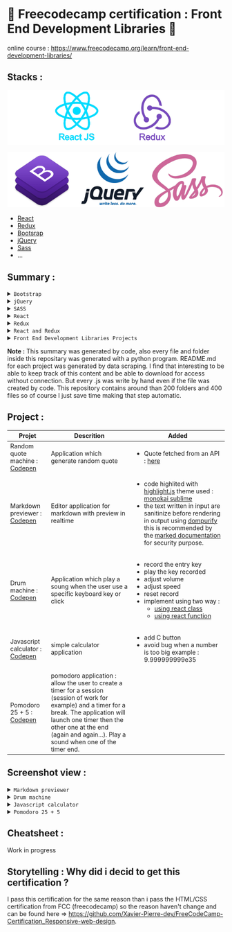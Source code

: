 # 🚀 Freecodecamp certification : Front End Development Libraries 🚀
online course : https://www.freecodecamp.org/learn/front-end-development-libraries/


## Stacks :
<div align="center">

![Alt text](./logo2.png "logo")

![Alt text](./logo.png "logo")
</div>


* [React](https://fr.reactjs.org/)
* [Redux](https://redux.js.org/)
* [Bootsrap](https://getbootstrap.com/)
* [jQuery](https://jquery.com/)
* [Sass](https://sass-lang.com/)
* ...


## __Summary :__



<details>
<summary><CODE>Bootstrap</CODE></summary>

* [Use Responsive Design with Bootstrap Fluid Containers](./1_Bootstrap/1_Use-Responsive-Design-with-Bootstrap-Fluid-Containers) > [code](./1_Bootstrap/1_Use-Responsive-Design-with-Bootstrap-Fluid-Containers/freecodecamps.html)  |  [readme](./1_Bootstrap/1_Use-Responsive-Design-with-Bootstrap-Fluid-Containers/README.md)
* [Make Images Mobile Responsive](./1_Bootstrap/2_Make-Images-Mobile-Responsive) > [code](./1_Bootstrap/2_Make-Images-Mobile-Responsive/freecodecamps.html)  |  [readme](./1_Bootstrap/2_Make-Images-Mobile-Responsive/README.md)
* [Center Text with Bootstrap](./1_Bootstrap/3_Center-Text-with-Bootstrap) > [code](./1_Bootstrap/3_Center-Text-with-Bootstrap/freecodecamps.html)  |  [readme](./1_Bootstrap/3_Center-Text-with-Bootstrap/README.md)
* [Create a Bootstrap Button](./1_Bootstrap/4_Create-a-Bootstrap-Button) > [code](./1_Bootstrap/4_Create-a-Bootstrap-Button/freecodecamps.html)  |  [readme](./1_Bootstrap/4_Create-a-Bootstrap-Button/README.md)
* [Create a Block Element Bootstrap Button](./1_Bootstrap/5_Create-a-Block-Element-Bootstrap-Button) > [code](./1_Bootstrap/5_Create-a-Block-Element-Bootstrap-Button/freecodecamps.html)  |  [readme](./1_Bootstrap/5_Create-a-Block-Element-Bootstrap-Button/README.md)
* [Taste the Bootstrap Button Color Rainbow](./1_Bootstrap/6_Taste-the-Bootstrap-Button-Color-Rainbow) > [code](./1_Bootstrap/6_Taste-the-Bootstrap-Button-Color-Rainbow/freecodecamps.html)  |  [readme](./1_Bootstrap/6_Taste-the-Bootstrap-Button-Color-Rainbow/README.md)
* [Call out Optional Actions with btn info](./1_Bootstrap/7_Call-out-Optional-Actions-with-btn-info) > [code](./1_Bootstrap/7_Call-out-Optional-Actions-with-btn-info/freecodecamps.html)  |  [readme](./1_Bootstrap/7_Call-out-Optional-Actions-with-btn-info/README.md)
* [Warn Your Users of a Dangerous Action with btn danger](./1_Bootstrap/8_Warn-Your-Users-of-a-Dangerous-Action-with-btn-danger) > [code](./1_Bootstrap/8_Warn-Your-Users-of-a-Dangerous-Action-with-btn-danger/freecodecamps.html)  |  [readme](./1_Bootstrap/8_Warn-Your-Users-of-a-Dangerous-Action-with-btn-danger/README.md)
* [Use the Bootstrap Grid to Put Elements Side By Side](./1_Bootstrap/9_Use-the-Bootstrap-Grid-to-Put-Elements-Side-By-Side) > [code](./1_Bootstrap/9_Use-the-Bootstrap-Grid-to-Put-Elements-Side-By-Side/freecodecamps.html)  |  [readme](./1_Bootstrap/9_Use-the-Bootstrap-Grid-to-Put-Elements-Side-By-Side/README.md)
* [Ditch Custom CSS for Bootstrap](./1_Bootstrap/10_Ditch-Custom-CSS-for-Bootstrap) > [code](./1_Bootstrap/10_Ditch-Custom-CSS-for-Bootstrap/freecodecamps.html)  |  [readme](./1_Bootstrap/10_Ditch-Custom-CSS-for-Bootstrap/README.md)
* [Use a span to Target Inline Elements](./1_Bootstrap/11_Use-a-span-to-Target-Inline-Elements) > [code](./1_Bootstrap/11_Use-a-span-to-Target-Inline-Elements/freecodecamps.html)  |  [readme](./1_Bootstrap/11_Use-a-span-to-Target-Inline-Elements/README.md)
* [Create a Custom Heading](./1_Bootstrap/12_Create-a-Custom-Heading) > [code](./1_Bootstrap/12_Create-a-Custom-Heading/freecodecamps.html)  |  [readme](./1_Bootstrap/12_Create-a-Custom-Heading/README.md)
* [Add Font Awesome Icons to our Buttons](./1_Bootstrap/13_Add-Font-Awesome-Icons-to-our-Buttons) > [code](./1_Bootstrap/13_Add-Font-Awesome-Icons-to-our-Buttons/freecodecamps.html)  |  [readme](./1_Bootstrap/13_Add-Font-Awesome-Icons-to-our-Buttons/README.md)
* [Add Font Awesome Icons to all of our Buttons](./1_Bootstrap/14_Add-Font-Awesome-Icons-to-all-of-our-Buttons) > [code](./1_Bootstrap/14_Add-Font-Awesome-Icons-to-all-of-our-Buttons/freecodecamps.html)  |  [readme](./1_Bootstrap/14_Add-Font-Awesome-Icons-to-all-of-our-Buttons/README.md)
* [Responsively Style Radio Buttons](./1_Bootstrap/15_Responsively-Style-Radio-Buttons) > [code](./1_Bootstrap/15_Responsively-Style-Radio-Buttons/freecodecamps.html)  |  [readme](./1_Bootstrap/15_Responsively-Style-Radio-Buttons/README.md)
* [Responsively Style Checkboxes](./1_Bootstrap/16_Responsively-Style-Checkboxes) > [code](./1_Bootstrap/16_Responsively-Style-Checkboxes/freecodecamps.html)  |  [readme](./1_Bootstrap/16_Responsively-Style-Checkboxes/README.md)
* [Style Text Inputs as Form Controls](./1_Bootstrap/17_Style-Text-Inputs-as-Form-Controls) > [code](./1_Bootstrap/17_Style-Text-Inputs-as-Form-Controls/freecodecamps.html)  |  [readme](./1_Bootstrap/17_Style-Text-Inputs-as-Form-Controls/README.md)
* [Line up Form Elements Responsively with Bootstrap](./1_Bootstrap/18_Line-up-Form-Elements-Responsively-with-Bootstrap) > [code](./1_Bootstrap/18_Line-up-Form-Elements-Responsively-with-Bootstrap/freecodecamps.html)  |  [readme](./1_Bootstrap/18_Line-up-Form-Elements-Responsively-with-Bootstrap/README.md)
* [Create a Bootstrap Headline](./1_Bootstrap/19_Create-a-Bootstrap-Headline) > [code](./1_Bootstrap/19_Create-a-Bootstrap-Headline/freecodecamps.html)  |  [readme](./1_Bootstrap/19_Create-a-Bootstrap-Headline/README.md)
* [House our page within a Bootstrap container fluid div](./1_Bootstrap/20_House-our-page-within-a-Bootstrap-container-fluid-div) > [code](./1_Bootstrap/20_House-our-page-within-a-Bootstrap-container-fluid-div/freecodecamps.html)  |  [readme](./1_Bootstrap/20_House-our-page-within-a-Bootstrap-container-fluid-div/README.md)
* [Create a Bootstrap Row](./1_Bootstrap/21_Create-a-Bootstrap-Row) > [code](./1_Bootstrap/21_Create-a-Bootstrap-Row/freecodecamps.html)  |  [readme](./1_Bootstrap/21_Create-a-Bootstrap-Row/README.md)
* [Split Your Bootstrap Row](./1_Bootstrap/22_Split-Your-Bootstrap-Row) > [code](./1_Bootstrap/22_Split-Your-Bootstrap-Row/freecodecamps.html)  |  [readme](./1_Bootstrap/22_Split-Your-Bootstrap-Row/README.md)
* [Create Bootstrap Wells](./1_Bootstrap/23_Create-Bootstrap-Wells) > [code](./1_Bootstrap/23_Create-Bootstrap-Wells/freecodecamps.html)  |  [readme](./1_Bootstrap/23_Create-Bootstrap-Wells/README.md)
* [Add Elements within Your Bootstrap Wells](./1_Bootstrap/24_Add-Elements-within-Your-Bootstrap-Wells) > [code](./1_Bootstrap/24_Add-Elements-within-Your-Bootstrap-Wells/freecodecamps.html)  |  [readme](./1_Bootstrap/24_Add-Elements-within-Your-Bootstrap-Wells/README.md)
* [Apply the Default Bootstrap Button Style](./1_Bootstrap/25_Apply-the-Default-Bootstrap-Button-Style) > [code](./1_Bootstrap/25_Apply-the-Default-Bootstrap-Button-Style/freecodecamps.html)  |  [readme](./1_Bootstrap/25_Apply-the-Default-Bootstrap-Button-Style/README.md)
* [Create a Class to Target with jQuery Selectors](./1_Bootstrap/26_Create-a-Class-to-Target-with-jQuery-Selectors) > [code](./1_Bootstrap/26_Create-a-Class-to-Target-with-jQuery-Selectors/freecodecamps.html)  |  [readme](./1_Bootstrap/26_Create-a-Class-to-Target-with-jQuery-Selectors/README.md)
* [Add id Attributes to Bootstrap Elements](./1_Bootstrap/27_Add-id-Attributes-to-Bootstrap-Elements) > [code](./1_Bootstrap/27_Add-id-Attributes-to-Bootstrap-Elements/freecodecamps.html)  |  [readme](./1_Bootstrap/27_Add-id-Attributes-to-Bootstrap-Elements/README.md)
* [Label Bootstrap Wells](./1_Bootstrap/28_Label-Bootstrap-Wells) > [code](./1_Bootstrap/28_Label-Bootstrap-Wells/freecodecamps.html)  |  [readme](./1_Bootstrap/28_Label-Bootstrap-Wells/README.md)
* [Give Each Element a Unique id](./1_Bootstrap/29_Give-Each-Element-a-Unique-id) > [code](./1_Bootstrap/29_Give-Each-Element-a-Unique-id/freecodecamps.html)  |  [readme](./1_Bootstrap/29_Give-Each-Element-a-Unique-id/README.md)
* [Label Bootstrap Buttons](./1_Bootstrap/30_Label-Bootstrap-Buttons) > [code](./1_Bootstrap/30_Label-Bootstrap-Buttons/freecodecamps.html)  |  [readme](./1_Bootstrap/30_Label-Bootstrap-Buttons/README.md)
* [Use Comments to Clarify Code](./1_Bootstrap/31_Use-Comments-to-Clarify-Code) > [code](./1_Bootstrap/31_Use-Comments-to-Clarify-Code/freecodecamps.html)  |  [readme](./1_Bootstrap/31_Use-Comments-to-Clarify-Code/README.md)

</details>

<details>
<summary><CODE>jQuery</CODE></summary>

* [Learn How Script Tags and Document Ready Work](./2_jQuery/1_Learn-How-Script-Tags-and-Document-Ready-Work) > [code](./2_jQuery/1_Learn-How-Script-Tags-and-Document-Ready-Work/freecodecamps.html)  |  [readme](./2_jQuery/1_Learn-How-Script-Tags-and-Document-Ready-Work/README.md)
* [Target HTML Elements with Selectors Using jQuery](./2_jQuery/2_Target-HTML-Elements-with-Selectors-Using-jQuery) > [code](./2_jQuery/2_Target-HTML-Elements-with-Selectors-Using-jQuery/freecodecamps.html)  |  [readme](./2_jQuery/2_Target-HTML-Elements-with-Selectors-Using-jQuery/README.md)
* [Target Elements by Class Using jQuery](./2_jQuery/3_Target-Elements-by-Class-Using-jQuery) > [code](./2_jQuery/3_Target-Elements-by-Class-Using-jQuery/freecodecamps.html)  |  [readme](./2_jQuery/3_Target-Elements-by-Class-Using-jQuery/README.md)
* [Target Elements by id Using jQuery](./2_jQuery/4_Target-Elements-by-id-Using-jQuery) > [code](./2_jQuery/4_Target-Elements-by-id-Using-jQuery/freecodecamps.html)  |  [readme](./2_jQuery/4_Target-Elements-by-id-Using-jQuery/README.md)
* [Delete Your jQuery Functions](./2_jQuery/5_Delete-Your-jQuery-Functions) > [code](./2_jQuery/5_Delete-Your-jQuery-Functions/freecodecamps.html)  |  [readme](./2_jQuery/5_Delete-Your-jQuery-Functions/README.md)
* [Target the Same Element with Multiple jQuery Selectors](./2_jQuery/6_Target-the-Same-Element-with-Multiple-jQuery-Selectors) > [code](./2_jQuery/6_Target-the-Same-Element-with-Multiple-jQuery-Selectors/freecodecamps.html)  |  [readme](./2_jQuery/6_Target-the-Same-Element-with-Multiple-jQuery-Selectors/README.md)
* [Remove Classes from an Element with jQuery](./2_jQuery/7_Remove-Classes-from-an-Element-with-jQuery) > [code](./2_jQuery/7_Remove-Classes-from-an-Element-with-jQuery/freecodecamps.html)  |  [readme](./2_jQuery/7_Remove-Classes-from-an-Element-with-jQuery/README.md)
* [Change the CSS of an Element Using jQuery](./2_jQuery/8_Change-the-CSS-of-an-Element-Using-jQuery) > [code](./2_jQuery/8_Change-the-CSS-of-an-Element-Using-jQuery/freecodecamps.html)  |  [readme](./2_jQuery/8_Change-the-CSS-of-an-Element-Using-jQuery/README.md)
* [Disable an Element Using jQuery](./2_jQuery/9_Disable-an-Element-Using-jQuery) > [code](./2_jQuery/9_Disable-an-Element-Using-jQuery/freecodecamps.html)  |  [readme](./2_jQuery/9_Disable-an-Element-Using-jQuery/README.md)
* [Change Text Inside an Element Using jQuery](./2_jQuery/10_Change-Text-Inside-an-Element-Using-jQuery) > [code](./2_jQuery/10_Change-Text-Inside-an-Element-Using-jQuery/freecodecamps.html)  |  [readme](./2_jQuery/10_Change-Text-Inside-an-Element-Using-jQuery/README.md)
* [Remove an Element Using jQuery](./2_jQuery/11_Remove-an-Element-Using-jQuery) > [code](./2_jQuery/11_Remove-an-Element-Using-jQuery/freecodecamps.html)  |  [readme](./2_jQuery/11_Remove-an-Element-Using-jQuery/README.md)
* [Use appendTo to Move Elements with jQuery](./2_jQuery/12_Use-appendTo-to-Move-Elements-with-jQuery) > [code](./2_jQuery/12_Use-appendTo-to-Move-Elements-with-jQuery/freecodecamps.html)  |  [readme](./2_jQuery/12_Use-appendTo-to-Move-Elements-with-jQuery/README.md)
* [Clone an Element Using jQuery](./2_jQuery/13_Clone-an-Element-Using-jQuery) > [code](./2_jQuery/13_Clone-an-Element-Using-jQuery/freecodecamps.html)  |  [readme](./2_jQuery/13_Clone-an-Element-Using-jQuery/README.md)
* [Target the Parent of an Element Using jQuery](./2_jQuery/14_Target-the-Parent-of-an-Element-Using-jQuery) > [code](./2_jQuery/14_Target-the-Parent-of-an-Element-Using-jQuery/freecodecamps.html)  |  [readme](./2_jQuery/14_Target-the-Parent-of-an-Element-Using-jQuery/README.md)
* [Target the Children of an Element Using jQuery](./2_jQuery/15_Target-the-Children-of-an-Element-Using-jQuery) > [code](./2_jQuery/15_Target-the-Children-of-an-Element-Using-jQuery/freecodecamps.html)  |  [readme](./2_jQuery/15_Target-the-Children-of-an-Element-Using-jQuery/README.md)
* [Target a Specific Child of an Element Using jQuery](./2_jQuery/16_Target-a-Specific-Child-of-an-Element-Using-jQuery) > [code](./2_jQuery/16_Target-a-Specific-Child-of-an-Element-Using-jQuery/freecodecamps.html)  |  [readme](./2_jQuery/16_Target-a-Specific-Child-of-an-Element-Using-jQuery/README.md)
* [Target Even Elements Using jQuery](./2_jQuery/17_Target-Even-Elements-Using-jQuery) > [code](./2_jQuery/17_Target-Even-Elements-Using-jQuery/freecodecamps.html)  |  [readme](./2_jQuery/17_Target-Even-Elements-Using-jQuery/README.md)
* [Use jQuery to Modify the Entire Page](./2_jQuery/18_Use-jQuery-to-Modify-the-Entire-Page) > [code](./2_jQuery/18_Use-jQuery-to-Modify-the-Entire-Page/freecodecamps.html)  |  [readme](./2_jQuery/18_Use-jQuery-to-Modify-the-Entire-Page/README.md)

</details>

<details>
<summary><CODE>SASS</CODE></summary>

* [Store Data with Sass Variables](./3_SASS/1_Store-Data-with-Sass-Variables) > [code](./3_SASS/1_Store-Data-with-Sass-Variables/freecodecamps.html)  |  [readme](./3_SASS/1_Store-Data-with-Sass-Variables/README.md)
* [Nest CSS with Sass](./3_SASS/2_Nest-CSS-with-Sass) > [code](./3_SASS/2_Nest-CSS-with-Sass/freecodecamps.html)  |  [readme](./3_SASS/2_Nest-CSS-with-Sass/README.md)
* [Create Reusable CSS with Mixins](./3_SASS/3_Create-Reusable-CSS-with-Mixins) > [code](./3_SASS/3_Create-Reusable-CSS-with-Mixins/freecodecamps.html)  |  [readme](./3_SASS/3_Create-Reusable-CSS-with-Mixins/README.md)
* [Use if and else to Add Logic To Your Styles](./3_SASS/4_Use-if-and-else-to-Add-Logic-To-Your-Styles) > [code](./3_SASS/4_Use-if-and-else-to-Add-Logic-To-Your-Styles/freecodecamps.html)  |  [readme](./3_SASS/4_Use-if-and-else-to-Add-Logic-To-Your-Styles/README.md)
* [Use for to Create a Sass Loop](./3_SASS/5_Use-for-to-Create-a-Sass-Loop) > [code](./3_SASS/5_Use-for-to-Create-a-Sass-Loop/freecodecamps.html)  |  [readme](./3_SASS/5_Use-for-to-Create-a-Sass-Loop/README.md)
* [Use each to Map Over Items in a List](./3_SASS/6_Use-each-to-Map-Over-Items-in-a-List) > [code](./3_SASS/6_Use-each-to-Map-Over-Items-in-a-List/freecodecamps.html)  |  [readme](./3_SASS/6_Use-each-to-Map-Over-Items-in-a-List/README.md)
* [Apply a Style Until a Condition is Met with while](./3_SASS/7_Apply-a-Style-Until-a-Condition-is-Met-with-while) > [code](./3_SASS/7_Apply-a-Style-Until-a-Condition-is-Met-with-while/freecodecamps.html)  |  [readme](./3_SASS/7_Apply-a-Style-Until-a-Condition-is-Met-with-while/README.md)
* [Split Your Styles into Smaller Chunks with Partials](./3_SASS/8_Split-Your-Styles-into-Smaller-Chunks-with-Partials) > [code](./3_SASS/8_Split-Your-Styles-into-Smaller-Chunks-with-Partials/freecodecamps.html)  |  [readme](./3_SASS/8_Split-Your-Styles-into-Smaller-Chunks-with-Partials/README.md)
* [Extend One Set of CSS Styles to Another Element](./3_SASS/9_Extend-One-Set-of-CSS-Styles-to-Another-Element) > [code](./3_SASS/9_Extend-One-Set-of-CSS-Styles-to-Another-Element/freecodecamps.html)  |  [readme](./3_SASS/9_Extend-One-Set-of-CSS-Styles-to-Another-Element/README.md)

</details>

<details>
<summary><CODE>React</CODE></summary>

* [Create a Simple JSX Element](./4_React/1_Create-a-Simple-JSX-Element) > [javascript](./4_React/1_Create-a-Simple-JSX-Element/freecodecamps.js)  |  [readme](./4_React/1_Create-a-Simple-JSX-Element/README.md)
* [Create a Complex JSX Element](./4_React/2_Create-a-Complex-JSX-Element) > [javascript](./4_React/2_Create-a-Complex-JSX-Element/freecodecamps.js)  |  [readme](./4_React/2_Create-a-Complex-JSX-Element/README.md)
* [Add Comments in JSX](./4_React/3_Add-Comments-in-JSX) > [javascript](./4_React/3_Add-Comments-in-JSX/freecodecamps.js)  |  [readme](./4_React/3_Add-Comments-in-JSX/README.md)
* [Render HTML Elements to the DOM](./4_React/4_Render-HTML-Elements-to-the-DOM) > [javascript](./4_React/4_Render-HTML-Elements-to-the-DOM/freecodecamps.js)  |  [readme](./4_React/4_Render-HTML-Elements-to-the-DOM/README.md)
* [Define an HTML Class in JSX](./4_React/5_Define-an-HTML-Class-in-JSX) > [javascript](./4_React/5_Define-an-HTML-Class-in-JSX/freecodecamps.js)  |  [readme](./4_React/5_Define-an-HTML-Class-in-JSX/README.md)
* [Learn About Self Closing JSX Tags](./4_React/6_Learn-About-Self-Closing-JSX-Tags) > [javascript](./4_React/6_Learn-About-Self-Closing-JSX-Tags/freecodecamps.js)  |  [readme](./4_React/6_Learn-About-Self-Closing-JSX-Tags/README.md)
* [Create a Stateless Functional Component](./4_React/7_Create-a-Stateless-Functional-Component) > [javascript](./4_React/7_Create-a-Stateless-Functional-Component/freecodecamps.js)  |  [readme](./4_React/7_Create-a-Stateless-Functional-Component/README.md)
* [Create a React Component](./4_React/8_Create-a-React-Component) > [javascript](./4_React/8_Create-a-React-Component/freecodecamps.js)  |  [readme](./4_React/8_Create-a-React-Component/README.md)
* [Create a Component with Composition](./4_React/9_Create-a-Component-with-Composition) > [javascript](./4_React/9_Create-a-Component-with-Composition/freecodecamps.js)  |  [readme](./4_React/9_Create-a-Component-with-Composition/README.md)
* [Use React to Render Nested Components](./4_React/10_Use-React-to-Render-Nested-Components) > [javascript](./4_React/10_Use-React-to-Render-Nested-Components/freecodecamps.js)  |  [readme](./4_React/10_Use-React-to-Render-Nested-Components/README.md)
* [Compose React Components](./4_React/11_Compose-React-Components) > [javascript](./4_React/11_Compose-React-Components/freecodecamps.js)  |  [readme](./4_React/11_Compose-React-Components/README.md)
* [Render a Class Component to the DOM](./4_React/12_Render-a-Class-Component-to-the-DOM) > [javascript](./4_React/12_Render-a-Class-Component-to-the-DOM/freecodecamps.js)  |  [readme](./4_React/12_Render-a-Class-Component-to-the-DOM/README.md)
* [Write a React Component from Scratch](./4_React/13_Write-a-React-Component-from-Scratch) > [javascript](./4_React/13_Write-a-React-Component-from-Scratch/freecodecamps.js)  |  [readme](./4_React/13_Write-a-React-Component-from-Scratch/README.md)
* [Pass Props to a Stateless Functional Component](./4_React/14_Pass-Props-to-a-Stateless-Functional-Component) > [javascript](./4_React/14_Pass-Props-to-a-Stateless-Functional-Component/freecodecamps.js)  |  [readme](./4_React/14_Pass-Props-to-a-Stateless-Functional-Component/README.md)
* [Pass an Array as Props](./4_React/15_Pass-an-Array-as-Props) > [javascript](./4_React/15_Pass-an-Array-as-Props/freecodecamps.js)  |  [readme](./4_React/15_Pass-an-Array-as-Props/README.md)
* [Use Default Props](./4_React/16_Use-Default-Props) > [javascript](./4_React/16_Use-Default-Props/freecodecamps.js)  |  [readme](./4_React/16_Use-Default-Props/README.md)
* [Override Default Props](./4_React/17_Override-Default-Props) > [javascript](./4_React/17_Override-Default-Props/freecodecamps.js)  |  [readme](./4_React/17_Override-Default-Props/README.md)
* [Use PropTypes to Define the Props You Expect](./4_React/18_Use-PropTypes-to-Define-the-Props-You-Expect) > [javascript](./4_React/18_Use-PropTypes-to-Define-the-Props-You-Expect/freecodecamps.js)  |  [readme](./4_React/18_Use-PropTypes-to-Define-the-Props-You-Expect/README.md)
* [Access Props Using this props](./4_React/19_Access-Props-Using-this-props) > [javascript](./4_React/19_Access-Props-Using-this-props/freecodecamps.js)  |  [readme](./4_React/19_Access-Props-Using-this-props/README.md)
* [Review Using Props with Stateless Functional Components](./4_React/20_Review-Using-Props-with-Stateless-Functional-Components) > [javascript](./4_React/20_Review-Using-Props-with-Stateless-Functional-Components/freecodecamps.js)  |  [readme](./4_React/20_Review-Using-Props-with-Stateless-Functional-Components/README.md)
* [Create a Stateful Component](./4_React/21_Create-a-Stateful-Component) > [javascript](./4_React/21_Create-a-Stateful-Component/freecodecamps.js)  |  [readme](./4_React/21_Create-a-Stateful-Component/README.md)
* [Render State in the User Interface](./4_React/22_Render-State-in-the-User-Interface) > [javascript](./4_React/22_Render-State-in-the-User-Interface/freecodecamps.js)  |  [readme](./4_React/22_Render-State-in-the-User-Interface/README.md)
* [Render State in the User Interface Another Way](./4_React/23_Render-State-in-the-User-Interface-Another-Way) > [javascript](./4_React/23_Render-State-in-the-User-Interface-Another-Way/freecodecamps.js)  |  [readme](./4_React/23_Render-State-in-the-User-Interface-Another-Way/README.md)
* [Set State with this setState](./4_React/24_Set-State-with-this-setState) > [javascript](./4_React/24_Set-State-with-this-setState/freecodecamps.js)  |  [readme](./4_React/24_Set-State-with-this-setState/README.md)
* [Bind this to a Class Method](./4_React/25_Bind-this-to-a-Class-Method) > [javascript](./4_React/25_Bind-this-to-a-Class-Method/freecodecamps.js)  |  [readme](./4_React/25_Bind-this-to-a-Class-Method/README.md)
* [Use State to Toggle an Element](./4_React/26_Use-State-to-Toggle-an-Element) > [javascript](./4_React/26_Use-State-to-Toggle-an-Element/freecodecamps.js)  |  [readme](./4_React/26_Use-State-to-Toggle-an-Element/README.md)
* [Write a Simple Counter](./4_React/27_Write-a-Simple-Counter) > [javascript](./4_React/27_Write-a-Simple-Counter/freecodecamps.js)  |  [readme](./4_React/27_Write-a-Simple-Counter/README.md)
* [Create a Controlled Input](./4_React/28_Create-a-Controlled-Input) > [javascript](./4_React/28_Create-a-Controlled-Input/freecodecamps.js)  |  [readme](./4_React/28_Create-a-Controlled-Input/README.md)
* [Create a Controlled Form](./4_React/29_Create-a-Controlled-Form) > [javascript](./4_React/29_Create-a-Controlled-Form/freecodecamps.js)  |  [readme](./4_React/29_Create-a-Controlled-Form/README.md)
* [Pass State as Props to Child Components](./4_React/30_Pass-State-as-Props-to-Child-Components) > [javascript](./4_React/30_Pass-State-as-Props-to-Child-Components/freecodecamps.js)  |  [readme](./4_React/30_Pass-State-as-Props-to-Child-Components/README.md)
* [Pass a Callback as Props](./4_React/31_Pass-a-Callback-as-Props) > [javascript](./4_React/31_Pass-a-Callback-as-Props/freecodecamps.js)  |  [readme](./4_React/31_Pass-a-Callback-as-Props/README.md)
* [Use the Lifecycle Method componentWillMount](./4_React/32_Use-the-Lifecycle-Method-componentWillMount) > [javascript](./4_React/32_Use-the-Lifecycle-Method-componentWillMount/freecodecamps.js)  |  [readme](./4_React/32_Use-the-Lifecycle-Method-componentWillMount/README.md)
* [Use the Lifecycle Method componentDidMount](./4_React/33_Use-the-Lifecycle-Method-componentDidMount) > [javascript](./4_React/33_Use-the-Lifecycle-Method-componentDidMount/freecodecamps.js)  |  [readme](./4_React/33_Use-the-Lifecycle-Method-componentDidMount/README.md)
* [Add Event Listeners](./4_React/34_Add-Event-Listeners) > [javascript](./4_React/34_Add-Event-Listeners/freecodecamps.js)  |  [readme](./4_React/34_Add-Event-Listeners/README.md)
* [Optimize Re Renders with shouldComponentUpdate](./4_React/35_Optimize-Re-Renders-with-shouldComponentUpdate) > [javascript](./4_React/35_Optimize-Re-Renders-with-shouldComponentUpdate/freecodecamps.js)  |  [readme](./4_React/35_Optimize-Re-Renders-with-shouldComponentUpdate/README.md)
* [Introducing Inline Styles](./4_React/36_Introducing-Inline-Styles) > [javascript](./4_React/36_Introducing-Inline-Styles/freecodecamps.js)  |  [readme](./4_React/36_Introducing-Inline-Styles/README.md)
* [Add Inline Styles in React](./4_React/37_Add-Inline-Styles-in-React) > [javascript](./4_React/37_Add-Inline-Styles-in-React/freecodecamps.js)  |  [readme](./4_React/37_Add-Inline-Styles-in-React/README.md)
* [Use Advanced JavaScript in React Render Method](./4_React/38_Use-Advanced-JavaScript-in-React-Render-Method) > [javascript](./4_React/38_Use-Advanced-JavaScript-in-React-Render-Method/freecodecamps.js)  |  [readme](./4_React/38_Use-Advanced-JavaScript-in-React-Render-Method/README.md)
* [Render with an If Else Condition](./4_React/39_Render-with-an-If-Else-Condition) > [javascript](./4_React/39_Render-with-an-If-Else-Condition/freecodecamps.js)  |  [readme](./4_React/39_Render-with-an-If-Else-Condition/README.md)
* [Use  for a More Concise Conditional](./4_React/40_Use--for-a-More-Concise-Conditional) > [javascript](./4_React/40_Use--for-a-More-Concise-Conditional/freecodecamps.js)  |  [readme](./4_React/40_Use--for-a-More-Concise-Conditional/README.md)
* [Use a Ternary Expression for Conditional Rendering](./4_React/41_Use-a-Ternary-Expression-for-Conditional-Rendering) > [javascript](./4_React/41_Use-a-Ternary-Expression-for-Conditional-Rendering/freecodecamps.js)  |  [readme](./4_React/41_Use-a-Ternary-Expression-for-Conditional-Rendering/README.md)
* [Render Conditionally from Props](./4_React/42_Render-Conditionally-from-Props) > [javascript](./4_React/42_Render-Conditionally-from-Props/freecodecamps.js)  |  [readme](./4_React/42_Render-Conditionally-from-Props/README.md)
* [Change Inline CSS Conditionally Based on Component State](./4_React/43_Change-Inline-CSS-Conditionally-Based-on-Component-State) > [javascript](./4_React/43_Change-Inline-CSS-Conditionally-Based-on-Component-State/freecodecamps.js)  |  [readme](./4_React/43_Change-Inline-CSS-Conditionally-Based-on-Component-State/README.md)
* [Use Array map to Dynamically Render Elements](./4_React/44_Use-Array-map-to-Dynamically-Render-Elements) > [javascript](./4_React/44_Use-Array-map-to-Dynamically-Render-Elements/freecodecamps.js)  |  [readme](./4_React/44_Use-Array-map-to-Dynamically-Render-Elements/README.md)
* [Give Sibling Elements a Unique Key Attribute](./4_React/45_Give-Sibling-Elements-a-Unique-Key-Attribute) > [javascript](./4_React/45_Give-Sibling-Elements-a-Unique-Key-Attribute/freecodecamps.js)  |  [readme](./4_React/45_Give-Sibling-Elements-a-Unique-Key-Attribute/README.md)
* [Use Array filter to Dynamically Filter an Array](./4_React/46_Use-Array-filter-to-Dynamically-Filter-an-Array) > [javascript](./4_React/46_Use-Array-filter-to-Dynamically-Filter-an-Array/freecodecamps.js)  |  [readme](./4_React/46_Use-Array-filter-to-Dynamically-Filter-an-Array/README.md)
* [Render React on the Server with renderToString](./4_React/47_Render-React-on-the-Server-with-renderToString) > [javascript](./4_React/47_Render-React-on-the-Server-with-renderToString/freecodecamps.js)  |  [readme](./4_React/47_Render-React-on-the-Server-with-renderToString/README.md)

</details>

<details>
<summary><CODE>Redux</CODE></summary>

* [Create a Redux Store](./5_Redux/1_Create-a-Redux-Store) > [javascript](./5_Redux/1_Create-a-Redux-Store/freecodecamps.js)  |  [readme](./5_Redux/1_Create-a-Redux-Store/README.md)
* [Get State from the Redux Store](./5_Redux/2_Get-State-from-the-Redux-Store) > [javascript](./5_Redux/2_Get-State-from-the-Redux-Store/freecodecamps.js)  |  [readme](./5_Redux/2_Get-State-from-the-Redux-Store/README.md)
* [Define a Redux Action](./5_Redux/3_Define-a-Redux-Action) > [javascript](./5_Redux/3_Define-a-Redux-Action/freecodecamps.js)  |  [readme](./5_Redux/3_Define-a-Redux-Action/README.md)
* [Define an Action Creator](./5_Redux/4_Define-an-Action-Creator) > [javascript](./5_Redux/4_Define-an-Action-Creator/freecodecamps.js)  |  [readme](./5_Redux/4_Define-an-Action-Creator/README.md)
* [Dispatch an Action Event](./5_Redux/5_Dispatch-an-Action-Event) > [javascript](./5_Redux/5_Dispatch-an-Action-Event/freecodecamps.js)  |  [readme](./5_Redux/5_Dispatch-an-Action-Event/README.md)
* [Handle an Action in the Store](./5_Redux/6_Handle-an-Action-in-the-Store) > [javascript](./5_Redux/6_Handle-an-Action-in-the-Store/freecodecamps.js)  |  [readme](./5_Redux/6_Handle-an-Action-in-the-Store/README.md)
* [Use a Switch Statement to Handle Multiple Actions](./5_Redux/7_Use-a-Switch-Statement-to-Handle-Multiple-Actions) > [javascript](./5_Redux/7_Use-a-Switch-Statement-to-Handle-Multiple-Actions/freecodecamps.js)  |  [readme](./5_Redux/7_Use-a-Switch-Statement-to-Handle-Multiple-Actions/README.md)
* [Use const for Action Types](./5_Redux/8_Use-const-for-Action-Types) > [javascript](./5_Redux/8_Use-const-for-Action-Types/freecodecamps.js)  |  [readme](./5_Redux/8_Use-const-for-Action-Types/README.md)
* [Register a Store Listener](./5_Redux/9_Register-a-Store-Listener) > [javascript](./5_Redux/9_Register-a-Store-Listener/freecodecamps.js)  |  [readme](./5_Redux/9_Register-a-Store-Listener/README.md)
* [Combine Multiple Reducers](./5_Redux/10_Combine-Multiple-Reducers) > [javascript](./5_Redux/10_Combine-Multiple-Reducers/freecodecamps.js)  |  [readme](./5_Redux/10_Combine-Multiple-Reducers/README.md)
* [Send Action Data to the Store](./5_Redux/11_Send-Action-Data-to-the-Store) > [javascript](./5_Redux/11_Send-Action-Data-to-the-Store/freecodecamps.js)  |  [readme](./5_Redux/11_Send-Action-Data-to-the-Store/README.md)
* [Use Middleware to Handle Asynchronous Actions](./5_Redux/12_Use-Middleware-to-Handle-Asynchronous-Actions) > [javascript](./5_Redux/12_Use-Middleware-to-Handle-Asynchronous-Actions/freecodecamps.js)  |  [readme](./5_Redux/12_Use-Middleware-to-Handle-Asynchronous-Actions/README.md)
* [Write a Counter with Redux](./5_Redux/13_Write-a-Counter-with-Redux) > [javascript](./5_Redux/13_Write-a-Counter-with-Redux/freecodecamps.js)  |  [readme](./5_Redux/13_Write-a-Counter-with-Redux/README.md)
* [Never Mutate State](./5_Redux/14_Never-Mutate-State) > [javascript](./5_Redux/14_Never-Mutate-State/freecodecamps.js)  |  [readme](./5_Redux/14_Never-Mutate-State/README.md)
* [Use the Spread Operator on Arrays](./5_Redux/15_Use-the-Spread-Operator-on-Arrays) > [javascript](./5_Redux/15_Use-the-Spread-Operator-on-Arrays/freecodecamps.js)  |  [readme](./5_Redux/15_Use-the-Spread-Operator-on-Arrays/README.md)
* [Remove an Item from an Array](./5_Redux/16_Remove-an-Item-from-an-Array) > [javascript](./5_Redux/16_Remove-an-Item-from-an-Array/freecodecamps.js)  |  [readme](./5_Redux/16_Remove-an-Item-from-an-Array/README.md)
* [Copy an Object with Object assign](./5_Redux/17_Copy-an-Object-with-Object-assign) > [javascript](./5_Redux/17_Copy-an-Object-with-Object-assign/freecodecamps.js)  |  [readme](./5_Redux/17_Copy-an-Object-with-Object-assign/README.md)

</details>

<details>
<summary><CODE>React and Redux</CODE></summary>

* [Getting Started with React Redux](./6_React-and-Redux/1_Getting-Started-with-React-Redux) > [javascript](./6_React-and-Redux/1_Getting-Started-with-React-Redux/freecodecamps.js)  |  [readme](./6_React-and-Redux/1_Getting-Started-with-React-Redux/README.md)
* [Manage State Locally First](./6_React-and-Redux/2_Manage-State-Locally-First) > [javascript](./6_React-and-Redux/2_Manage-State-Locally-First/freecodecamps.js)  |  [readme](./6_React-and-Redux/2_Manage-State-Locally-First/README.md)
* [Extract State Logic to Redux](./6_React-and-Redux/3_Extract-State-Logic-to-Redux) > [javascript](./6_React-and-Redux/3_Extract-State-Logic-to-Redux/freecodecamps.js)  |  [readme](./6_React-and-Redux/3_Extract-State-Logic-to-Redux/README.md)
* [Use Provider to Connect Redux to React](./6_React-and-Redux/4_Use-Provider-to-Connect-Redux-to-React) > [javascript](./6_React-and-Redux/4_Use-Provider-to-Connect-Redux-to-React/freecodecamps.js)  |  [readme](./6_React-and-Redux/4_Use-Provider-to-Connect-Redux-to-React/README.md)
* [Map State to Props](./6_React-and-Redux/5_Map-State-to-Props) > [javascript](./6_React-and-Redux/5_Map-State-to-Props/freecodecamps.js)  |  [readme](./6_React-and-Redux/5_Map-State-to-Props/README.md)
* [Map Dispatch to Props](./6_React-and-Redux/6_Map-Dispatch-to-Props) > [javascript](./6_React-and-Redux/6_Map-Dispatch-to-Props/freecodecamps.js)  |  [readme](./6_React-and-Redux/6_Map-Dispatch-to-Props/README.md)
* [Connect Redux to React](./6_React-and-Redux/7_Connect-Redux-to-React) > [javascript](./6_React-and-Redux/7_Connect-Redux-to-React/freecodecamps.js)  |  [readme](./6_React-and-Redux/7_Connect-Redux-to-React/README.md)
* [Connect Redux to the Messages App](./6_React-and-Redux/8_Connect-Redux-to-the-Messages-App) > [javascript](./6_React-and-Redux/8_Connect-Redux-to-the-Messages-App/freecodecamps.js)  |  [readme](./6_React-and-Redux/8_Connect-Redux-to-the-Messages-App/README.md)
* [Extract Local State into Redux](./6_React-and-Redux/9_Extract-Local-State-into-Redux) > [javascript](./6_React-and-Redux/9_Extract-Local-State-into-Redux/freecodecamps.js)  |  [readme](./6_React-and-Redux/9_Extract-Local-State-into-Redux/README.md)
* [Moving Forward From Here](./6_React-and-Redux/10_Moving-Forward-From-Here) > [javascript](./6_React-and-Redux/10_Moving-Forward-From-Here/freecodecamps.js)  |  [readme](./6_React-and-Redux/10_Moving-Forward-From-Here/README.md)

</details>

<details>
<summary><CODE>Front End Development Libraries Projects</CODE></summary>

* [Build a Random Quote Machine](./7_Front-End-Development-Libraries-Projects/1_Build-a-Random-Quote-Machine) > [javascript](./7_Front-End-Development-Libraries-Projects/1_Build-a-Random-Quote-Machine/freecodecamps.js)  |  [readme](./7_Front-End-Development-Libraries-Projects/1_Build-a-Random-Quote-Machine/README.md)
* [Build a Markdown Previewer](./7_Front-End-Development-Libraries-Projects/2_Build-a-Markdown-Previewer) > [javascript](./7_Front-End-Development-Libraries-Projects/2_Build-a-Markdown-Previewer/freecodecamps.js)  |  [readme](./7_Front-End-Development-Libraries-Projects/2_Build-a-Markdown-Previewer/README.md)
* [Build a Drum Machine](./7_Front-End-Development-Libraries-Projects/3_Build-a-Drum-Machine) > [javascript](./7_Front-End-Development-Libraries-Projects/3_Build-a-Drum-Machine/freecodecamps.js)  |  [readme](./7_Front-End-Development-Libraries-Projects/3_Build-a-Drum-Machine/README.md)
* [Build a JavaScript Calculator](./7_Front-End-Development-Libraries-Projects/4_Build-a-JavaScript-Calculator) > [javascript](./7_Front-End-Development-Libraries-Projects/4_Build-a-JavaScript-Calculator/freecodecamps.js)  |  [readme](./7_Front-End-Development-Libraries-Projects/4_Build-a-JavaScript-Calculator/README.md)
* [Build a 25 5 Clock](./7_Front-End-Development-Libraries-Projects/5_Build-a-25--5-Clock) > [javascript](./7_Front-End-Development-Libraries-Projects/5_Build-a-25--5-Clock/freecodecamps.js)  |  [readme](./7_Front-End-Development-Libraries-Projects/5_Build-a-25--5-Clock/README.md)

</details>


__Note :__ This summary was generated by code, also every file and folder inside this repositary was generated with a python program. README.md for each project was generated by data scraping. I find that interesting to be able to keep track of this content and be able to download for access without connection. But every .js was write by hand even if the file was created by code. This repository contains around than 200 folders and 400 files so of course I just save time making that step automatic.


## __Project :__

|Projet|Descrition|Added|
|---|---|---|
|Random quote machine : [Codepen](https://codepen.io/xavier-pierre-dev/pen/gOWRpry "live demo") |Application which generate random quote|<ul><li>Quote fetched from an API : [here](https://gist.githubusercontent.com/camperbot/5a022b72e96c4c9585c32bf6a75f62d9/raw/e3c6895ce42069f0ee7e991229064f167fe8ccdc/quotes.json)</li></ul>|
|Markdown previewer : [Codepen](https://codepen.io/xavier-pierre-dev/pen/MWVewrG "live demo")|Editor application for markdown with preview in realtime|<ul><li>code highlited with [highlight.js](https://cdnjs.cloudflare.com/ajax/libs/highlight.js/11.5.1/highlight.min.js) theme used : [monokai sublime](https://cdn.jsdelivr.net/npm/highlightjs-themes@1.0.0/monokai_sublime.css)</li><li>the text written in input are sanitinize before rendering in output using [dompurify](https://github.com/cure53/DOMPurify) this is recommended by the [marked documentation](https://marked.js.org/#demo) for security purpose. </li></ul>|
|Drum machine : [Codepen](https://codepen.io/xavier-pierre-dev/pen/JjLRgQO "live demo")|Application which play a soung when the user use a specific keyboard key or click|<ul><li>record the entry key</li><li>play the key recorded</li><li>adjust volume</li><li>adjust speed</li><li>reset record</li><li>implement using two way : <ul><li> [using react class](https://codepen.io/xavier-pierre-dev/pen/mdxrMyX) </li><li> [using react function](https://codepen.io/xavier-pierre-dev/pen/JjLRgQO) </li></ul></li></ul>|
|Javascript calculator : [Codepen](https://codepen.io/xavier-pierre-dev/pen/abYBZBM "live demo")  |simple calculator application|<ul><li>add C button</li><li>avoid bug when a number is too big example : 9.999999999e35</li></ul>|
|Pomodoro 25 + 5 : [Codepen](https://codepen.io/xavier-pierre-dev/pen/mdWWoPY "live demo")|pomodoro application : allow the user to create a timer for a session (session of work for example) and a timer for a break. The application will launch one timer then the other one at the end (again and again...). Play a sound when one of the timer end.||


## __Screenshot view :__
<details>
<summary><CODE>Markdown previewer</CODE></summary>

[Codepen](https://codepen.io/xavier-pierre-dev/pen/MWVewrG "live demo")
<div align="center">

![Alt text](./7_Front-End-Development-Libraries-Projects/2_Build-a-Markdown-Previewer/app.PNG "screenshot")
</div>

</details>


<details>
<summary><CODE>Drum machine</CODE></summary>

* [using react class](https://codepen.io/xavier-pierre-dev/pen/mdxrMyX) 
* [using react function](https://codepen.io/xavier-pierre-dev/pen/JjLRgQO)

<div align="center">

![Alt text](./7_Front-End-Development-Libraries-Projects/3_Build-a-Drum-Machine/app.PNG "screenshot")
</div>

</details>


<details>
<summary><CODE>Javascript calculator</CODE></summary>

[Codepen](https://codepen.io/xavier-pierre-dev/pen/abYBZBM "live demo")
<div align="center">

![Alt text](./7_Front-End-Development-Libraries-Projects/4_Build-a-JavaScript-Calculator/app.PNG "screenshot")
</div>

</details>

<details>
<summary><CODE>Pomodoro 25 + 5 </CODE></summary>

[Codepen](https://codepen.io/xavier-pierre-dev/pen/mdWWoPY "live demo")
<div align="center">

![Alt text](./7_Front-End-Development-Libraries-Projects/5_Build-a-25--5-Clock/app.PNG "screenshot")
</div>

</details>

## __Cheatsheet :__

Work in progress

## __Storytelling__ : Why did i decid to get this certification ? 
I pass this certification for the same reason than i pass the HTML/CSS certification from FCC (freecodecamp) so the reason haven't change and can be found here => https://github.com/Xavier-Pierre-dev/FreeCodeCamp-Certification_Responsive-web-design.